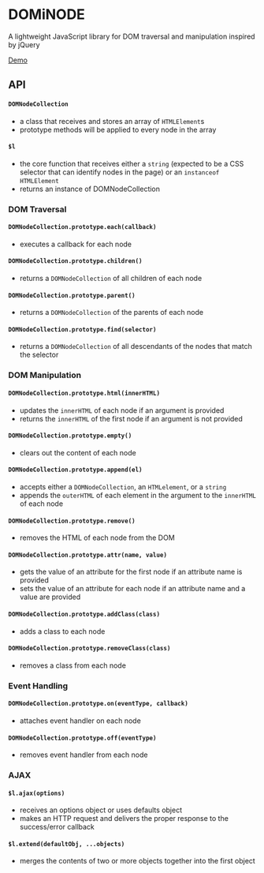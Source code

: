 # DOMiNODE

A lightweight JavaScript library for DOM traversal and manipulation inspired by jQuery

[Demo](https://github.com/amandachen13/Snake)

## API

#### `DOMNodeCollection`

* a class that receives and stores an array of `HTMLElement`s
* prototype methods will be applied to every node in the array

#### `$l`

* the core function that receives either a `string` (expected to be a CSS selector that can identify nodes in the page) or an `instanceof` `HTMLElement`
* returns an instance of DOMNodeCollection

### DOM Traversal

#### `DOMNodeCollection.prototype.each(callback)`

* executes a callback for each node

#### `DOMNodeCollection.prototype.children()`

* returns a `DOMNodeCollection` of all children of each node

#### `DOMNodeCollection.prototype.parent()`

* returns a `DOMNodeCollection` of the parents of each node

#### `DOMNodeCollection.prototype.find(selector)`

* returns a `DOMNodeCollection` of all descendants of the nodes that match the selector

### DOM Manipulation

#### `DOMNodeCollection.prototype.html(innerHTML)`

* updates the `innerHTML` of each node if an argument is provided
* returns the `innerHTML` of the first node if an argument is not provided

#### `DOMNodeCollection.prototype.empty()`

* clears out the content of each node

#### `DOMNodeCollection.prototype.append(el)`

* accepts either a `DOMNodeCollection`, an `HTMLelement`, or a `string`
* appends the `outerHTML` of each element in the argument to the `innerHTML` of each node

#### `DOMNodeCollection.prototype.remove()`

* removes the HTML of each node from the DOM

#### `DOMNodeCollection.prototype.attr(name, value)`

* gets the value of an attribute for the first node if an attribute name is provided
* sets the value of an attribute for each node if an attribute name and a value are provided

#### `DOMNodeCollection.prototype.addClass(class)`

* adds a class to each node

#### `DOMNodeCollection.prototype.removeClass(class)`

* removes a class from each node

### Event Handling

#### `DOMNodeCollection.prototype.on(eventType, callback)`

* attaches event handler on each node

#### `DOMNodeCollection.prototype.off(eventType)`

* removes event handler from each node

### AJAX

#### `$l.ajax(options)`

* receives an options object or uses defaults object
* makes an HTTP request and delivers the proper response to the success/error callback

#### `$l.extend(defaultObj, ...objects)`

* merges the contents of two or more objects together into the first object

